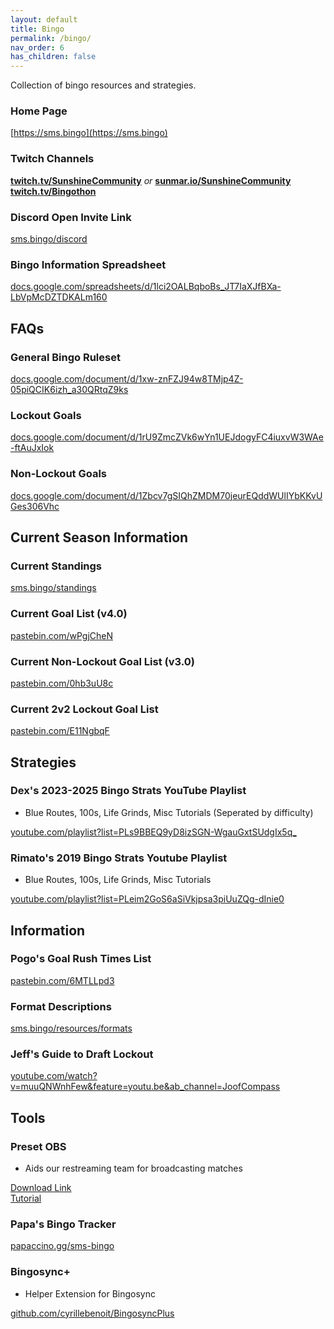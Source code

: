 ```yaml
---
layout: default
title: Bingo
permalink: /bingo/
nav_order: 6
has_children: false
---
```

Collection of bingo resources and strategies.  

### Home Page
[https://sms.bingo](https://sms.bingo)

### Twitch Channels
[**twitch.tv/SunshineCommunity**](https://twitch.tv/SunshineCommunity) *or* [**sunmar.io/SunshineCommunity**](https://sunmar.io/SunshineCommunity)   
[**twitch.tv/Bingothon**](https://twitch.tv/bingothon)

### Discord Open Invite Link
[sms.bingo/discord](https://sms.bingo/discord)  

### Bingo Information Spreadsheet 
[docs.google.com/spreadsheets/d/1lci2OALBqboBs_JT7IaXJfBXa-LbVpMcDZTDKALm160](https://docs.google.com/spreadsheets/d/1lci2OALBqboBs_JT7IaXJfBXa-LbVpMcDZTDKALm160/edit?usp=sharing)

## FAQs

### General Bingo Ruleset
[docs.google.com/document/d/1xw-znFZJ94w8TMjp4Z-05piQCIK6izh_a30QRtqZ9ks](https://docs.google.com/document/d/1xw-znFZJ94w8TMjp4Z-05piQCIK6izh_a30QRtqZ9ks/edit)

### Lockout Goals 
[docs.google.com/document/d/1rU9ZmcZVk6wYn1UEJdogyFC4iuxvW3WAe-ftAuJxIok](https://docs.google.com/document/d/1rU9ZmcZVk6wYn1UEJdogyFC4iuxvW3WAe-ftAuJxIok/edit)

### Non-Lockout Goals 
[docs.google.com/document/d/1Zbcv7gSIQhZMDM70jeurEQddWUlIYbKKvUGes306Vhc](https://docs.google.com/document/d/1Zbcv7gSIQhZMDM70jeurEQddWUlIYbKKvUGes306Vhc/edit?tab=t.0)

## Current Season Information 

### Current Standings 
[sms.bingo/standings](https://sms.bingo/standings)

### Current Goal List (v4.0)
[pastebin.com/wPgjCheN](https://pastebin.com/wPgjCheN)

### Current Non-Lockout Goal List (v3.0)
[pastebin.com/0hb3uU8c](https://pastebin.com/0hb3uU8c)

### Current 2v2 Lockout Goal List
[pastebin.com/E11NgbqF](https://pastebin.com/E11NgbqF)

## Strategies 

### Dex's 2023-2025 Bingo Strats YouTube Playlist
- Blue Routes, 100s, Life Grinds, Misc Tutorials (Seperated by difficulty)

[youtube.com/playlist?list=PLs9BBEQ9yD8izSGN-WgauGxtSUdgIx5q_](https://youtube.com/playlist?list=PLs9BBEQ9yD8izSGN-WgauGxtSUdgIx5q_)

### Rimato's 2019 Bingo Strats Youtube Playlist 
- Blue Routes, 100s, Life Grinds, Misc Tutorials

[youtube.com/playlist?list=PLeim2GoS6aSiVkjpsa3piUuZQg-dInie0](https://www.youtube.com/playlist?list=PLeim2GoS6aSiVkjpsa3piUuZQg-dInie0)

## Information

### Pogo's Goal Rush Times List
[pastebin.com/6MTLLpd3](https://pastebin.com/6MTLLpd3)

### Format Descriptions
[sms.bingo/resources/formats](https://sms.bingo/resources/formats)

### Jeff's Guide to Draft Lockout
[youtube.com/watch?v=muuQNWnhFew&feature=youtu.be&ab_channel=JoofCompass](https://www.youtube.com/watch?v=muuQNWnhFew&feature=youtu.be&ab_channel=JoofCompass)

## Tools 

### Preset OBS
- Aids our restreaming team for broadcasting matches

[Download Link](https://drive.google.com/drive/folders/13YuW5nE9uTIB7TDods_GaVqCQV_-QVKx)  
[Tutorial](https://docs.google.com/document/d/1mtHsv0KpHmMgdtcl_E9IUOG689_0PxewpVFeR7JQA14/edit?tab=t.0)  

### Papa's Bingo Tracker
[papaccino.gg/sms-bingo](https://papaccino.gg/sms-bingo)

### Bingosync+ 
- Helper Extension for Bingosync

[github.com/cyrillebenoit/BingosyncPlus](https://github.com/cyrillebenoit/BingosyncPlus)

